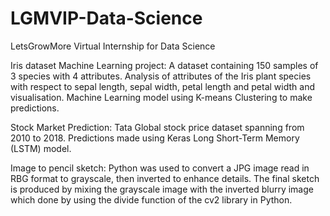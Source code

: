# LGMVIP-Data-Science
LetsGrowMore Virtual Internship for Data Science

Iris dataset Machine Learning project: A dataset containing 150 samples of 3 species with 4 attributes. Analysis of attributes of the Iris plant species with respect to sepal length, sepal width, petal length and petal width and visualisation. Machine Learning model using K-means Clustering to make predictions.

Stock Market Prediction: Tata Global stock price dataset spanning from 2010 to 2018. Predictions made using Keras Long Short-Term Memory (LSTM) model.  

Image to pencil sketch: Python was used to convert a JPG image read in RBG format to grayscale, then inverted to enhance details. The final sketch is produced by mixing the grayscale image with the inverted blurry image which done by using the divide function of the cv2 library in Python.
